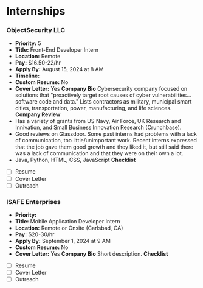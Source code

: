 # Internships
### ObjectSecurity LLC
- **Priority:** 5
- **Title:** Front-End Developer Intern
- **Location:** Remote
- **Pay:** $16.50-22/hr
- **Apply By:** August 15, 2024 at 8 AM
- **Timeline:** 
- **Custom Resume:** No
- **Cover Letter:** Yes
**Company Bio**
	Cybersecurity company focused on solutions that "proactively target root causes of cyber vulnerabilities... software code and data." Lists contractors as military, municipal smart cities, transportation, power, manufacturing, and life sciences.
**Company Review**
- Has a variety of grants from US Navy, Air Force, UK Research and Innivation, and Small Business Innovation Research (Crunchbase).
- Good reviews on Glassdoor. Some past interns had problems with a lack of communication, too little/unimportant work. Recent interns expressed that the job gave them good growth and they liked it, but still said there was a lack of communication and that they were on their own a lot.
- Java, Python, HTML, CSS, JavaScript
**Checklist**
- [ ] Resume
- [ ] Cover Letter
- [ ] Outreach
### ISAFE Enterprises
- **Priority:** 
- **Title:** Mobile Application Developer Intern
- **Location:** Remote or Onsite (Carlsbad, CA)
- **Pay:** $20-30/hr
- **Apply By:** September 1, 2024 at 9 AM
- **Custom Resume:** No
- **Cover Letter:** Yes
**Company Bio**
	Short description.
**Checklist**
- [ ] Resume
- [ ] Cover Letter
- [ ] Outreach